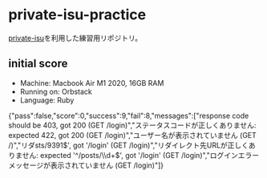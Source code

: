 # private-isu-practice
[private-isu](https://github.com/catatsuy/private-isu)を利用した練習用リポジトリ。


## initial score

* Machine: Macbook Air M1 2020, 16GB RAM
* Running on: Orbstack
* Language: Ruby

{"pass":false,"score":0,"success":9,"fail":8,"messages":["response code should be 403, got 200 (GET /login)","ステータスコードが正しくありません: expected 422, got 200 (GET /login)","ユーザー名が表示されていません (GET /)","リダsts/9391$', got '/login' (GET /login)","リダイレクト先URLが正しくありません: expected '^/posts/\\d+$', got '/login' (GET /login)","ログインエラーメッセージが表示されていません (GET /login)"]}
